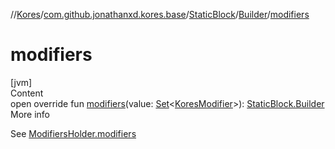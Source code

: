 //[Kores](../../../index.md)/[com.github.jonathanxd.kores.base](../../index.md)/[StaticBlock](../index.md)/[Builder](index.md)/[modifiers](modifiers.md)



# modifiers  
[jvm]  
Content  
open override fun [modifiers](modifiers.md)(value: [Set](https://kotlinlang.org/api/latest/jvm/stdlib/kotlin.collections/-set/index.html)<[KoresModifier](../../-kores-modifier/index.md)>): [StaticBlock.Builder](index.md)  
More info  


See [ModifiersHolder.modifiers](../../-modifiers-holder/modifiers.md)

  



